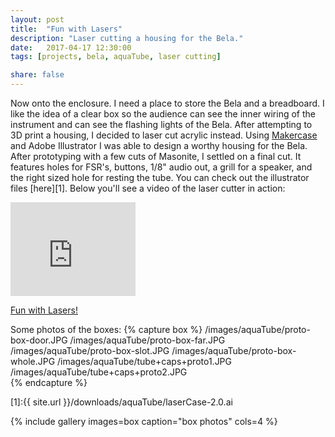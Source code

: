 ```yaml
---
layout: post
title:  "Fun with Lasers"
description: "Laser cutting a housing for the Bela."
date:   2017-04-17 12:30:00
tags: [projects, bela, aquaTube, laser cutting]

share: false
---
```


Now onto the enclosure. I need a place to store the Bela and a breadboard. I like the idea of a clear box so the audience can see the inner wiring of the instrument and can see the flashing lights of the Bela. After attempting to 3D print a housing, I decided to laser cut acrylic instead. Using [Makercase](http://www.makercase.com/) and Adobe Illustrator I was able to design a worthy housing for the Bela. After prototyping with a few cuts of Masonite, I settled on a final cut. It features holes for FSR's, buttons, 1/8" audio out, a grill for a speaker, and the right sized hole for resting the tube. You can check out the illustrator files [here][1]. Below you'll see a video of the laser cutter in action: 

<iframe src="https://player.vimeo.com/video/214541363?byline=0&portrait=0" width="200" height="150" frameborder="0" webkitallowfullscreen mozallowfullscreen allowfullscreen></iframe>
<p><a href="https://vimeo.com/214541363">Fun with Lasers!</a>
</p>

Some photos of the boxes:
{% capture box %}
  /images/aquaTube/proto-box-door.JPG
  /images/aquaTube/proto-box-far.JPG
  /images/aquaTube/proto-box-slot.JPG
  /images/aquaTube/proto-box-whole.JPG
  /images/aquaTube/tube+caps+proto1.JPG
  /images/aquaTube/tube+caps+proto2.JPG        
{% endcapture %}


[1]:{{ site.url }}/downloads/aquaTube/laserCase-2.0.ai

{% include gallery images=box caption="box photos" cols=4 %}


